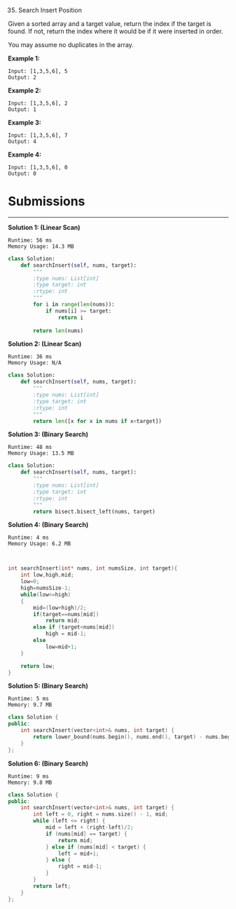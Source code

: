 35. Search Insert Position

Given a sorted array and a target value, return the index if the target is found. If not, return the index where it would be if it were inserted in order.

You may assume no duplicates in the array.

**Example 1:**
```
Input: [1,3,5,6], 5
Output: 2
```

**Example 2:**
```
Input: [1,3,5,6], 2
Output: 1
```

**Example 3:**
```
Input: [1,3,5,6], 7
Output: 4
```

**Example 4:**
```
Input: [1,3,5,6], 0
Output: 0
```

# Submissions
---
**Solution 1: (Linear Scan)**
```
Runtime: 56 ms
Memory Usage: 14.3 MB
```
```python
class Solution:
    def searchInsert(self, nums, target):
        """
        :type nums: List[int]
        :type target: int
        :rtype: int
        """
        for i in range(len(nums)):
            if nums[i] >= target:
                return i
            
        return len(nums)
```

**Solution 2: (Linear Scan)**
```
Runtime: 36 ms
Memory Usage: N/A
```
```python
class Solution:
    def searchInsert(self, nums, target):
        """
        :type nums: List[int]
        :type target: int
        :rtype: int
        """
        return len([x for x in nums if x<target])
```

**Solution 3: (Binary Search)**
```
Runtime: 48 ms
Memory Usage: 13.5 MB
```
```python
class Solution:
    def searchInsert(self, nums, target):
        """
        :type nums: List[int]
        :type target: int
        :rtype: int
        """
        return bisect.bisect_left(nums, target)
```

**Solution 4: (Binary Search)**
```
Runtime: 4 ms
Memory Usage: 6.2 MB
```
```c


int searchInsert(int* nums, int numsSize, int target){
    int low,high,mid;
	low=0;
	high=numsSize-1;
	while(low<=high)
	{
		mid=(low+high)/2;
		if(target==nums[mid])
			return mid;
		else if (target<nums[mid])
			high = mid-1;
		else
			low=mid+1;
	}

	return low;
}
```

**Solution 5: (Binary Search)**
```
Runtime: 5 ms
Memory: 9.7 MB
```
```c++
class Solution {
public:
    int searchInsert(vector<int>& nums, int target) {
        return lower_bound(nums.begin(), nums.end(), target) - nums.begin();
    }
};
```

**Solution 6: (Binary Search)**
```
Runtime: 9 ms
Memory: 9.8 MB
```
```c++
class Solution {
public:
    int searchInsert(vector<int>& nums, int target) {
        int left = 0, right = nums.size() - 1, mid;
        while (left <= right) {
            mid = left + (right-left)/2;
            if (nums[mid] == target) {
                return mid;
            } else if (nums[mid] < target) {
                left = mid+1;
            } else {
                right = mid-1;
            }
        }
        return left;
    }
};
```
